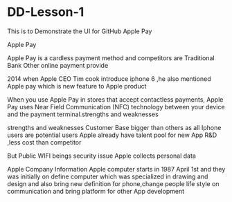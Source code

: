 # DD-Lesson-1
This is to Demonstrate the UI for GitHub
Apple Pay

Apple Pay

Apple Pay is a cardless payment method and competitors are 
Traditional Bank 
Other online payment provide 

2014 when Apple CEO Tim cook introduce iphone 6 ,he also mentioned Apple pay which is new feature to Apple product

When you use Apple Pay in stores that accept contactless payments, Apple Pay uses Near Field Communication (NFC) technology between your device and the payment terminal.strengths and weaknesses

strengths and weaknesses
Customer Base bigger than others as all Iphone users are potential users
Apple already have talent pool for new App R&D ,less cost than competitor

But Public WIFI beings security issue
Apple collects personal data


Apple Company Information 
Apple computer starts in 1987 April 1st and they was initially on define computer which was specialized in drawing and design and also bring new definition for phone,change people life style on communication and bring platform for other App development
